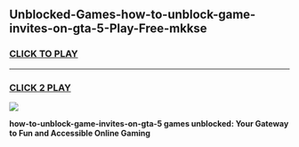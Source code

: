 
## Unblocked-Games-how-to-unblock-game-invites-on-gta-5-Play-Free-mkkse
<h3>
<a href="https://premium76.site?title=how-to-unblock-game-invites-on-gta-5&ref=19M">CLICK TO PLAY</a></h3>
<hr>

<h3>
<a href="https://premium76.site?title=how-to-unblock-game-invites-on-gta-5&ref=19M">CLICK 2 PLAY</a>
  
</h3>

<a href="https://premium76.site?title=how-to-unblock-game-invites-on-gta-5&ref=19M"><img src="https://clearcache.store/games.png"></a>


**how-to-unblock-game-invites-on-gta-5 games unblocked: Your Gateway to Fun and Accessible Online Gaming**
